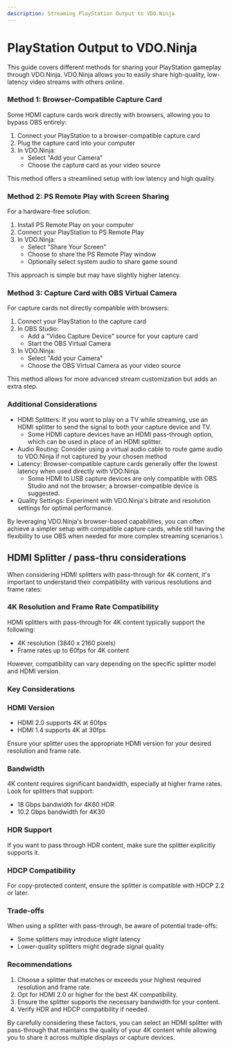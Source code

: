 ```yaml
---
description: Streaming PlayStation Output to VDO.Ninja
---
```


# PlayStation Output to VDO.Ninja

This guide covers different methods for sharing your PlayStation gameplay through VDO.Ninja. VDO.Ninja allows you to easily share high-quality, low-latency video streams with others online.

### Method 1: Browser-Compatible Capture Card

Some HDMI capture cards work directly with browsers, allowing you to bypass OBS entirely:

1. Connect your PlayStation to a browser-compatible capture card
2. Plug the capture card into your computer
3. In VDO.Ninja:
   * Select "Add your Camera"
   * Choose the capture card as your video source

This method offers a streamlined setup with low latency and high quality.

### Method 2: PS Remote Play with Screen Sharing

For a hardware-free solution:

1. Install PS Remote Play on your computer
2. Connect your PlayStation to PS Remote Play
3. In VDO.Ninja:
   * Select "Share Your Screen"
   * Choose to share the PS Remote Play window
   * Optionally select system audio to share game sound

This approach is simple but may have slightly higher latency.

### Method 3: Capture Card with OBS Virtual Camera

For capture cards not directly compatible with browsers:

1. Connect your PlayStation to the capture card
2. In OBS Studio:
   * Add a "Video Capture Device" source for your capture card
   * Start the OBS Virtual Camera
3. In VDO.Ninja:
   * Select "Add your Camera"
   * Choose the OBS Virtual Camera as your video source

This method allows for more advanced stream customization but adds an extra step.

### Additional Considerations

* HDMI Splitters: If you want to play on a TV while streaming, use an HDMI splitter to send the signal to both your capture device and TV.
  * Some HDMI capture devices have an HDMI pass-through option, which can be used in place of an HDMI splitter.
* Audio Routing: Consider using a virtual audio cable to route game audio to VDO.Ninja if not captured by your chosen method
* Latency: Browser-compatible capture cards generally offer the lowest latency when used directly with VDO.Ninja.
  * Some HDMI to USB capture devices are only compatible with OBS Studio and not the browser; a browser-compatible device is suggested.
* Quality Settings: Experiment with VDO.Ninja's bitrate and resolution settings for optimal performance.

By leveraging VDO.Ninja's browser-based capabilities, you can often achieve a simpler setup with compatible capture cards, while still having the flexibility to use OBS when needed for more complex streaming scenarios.\


## HDMI Splitter / pass-thru considerations

When considering HDMI splitters with pass-through for 4K content, it's important to understand their compatibility with various resolutions and frame rates:

### 4K Resolution and Frame Rate Compatibility

HDMI splitters with pass-through for 4K content typically support the following:

* 4K resolution (3840 x 2160 pixels)
* Frame rates up to 60fps for 4K content

However, compatibility can vary depending on the specific splitter model and HDMI version.

### Key Considerations

### HDMI Version

* HDMI 2.0 supports 4K at 60fps
* HDMI 1.4 supports 4K at 30fps

Ensure your splitter uses the appropriate HDMI version for your desired resolution and frame rate.

### Bandwidth

4K content requires significant bandwidth, especially at higher frame rates. Look for splitters that support:

* 18 Gbps bandwidth for 4K60 HDR
* 10.2 Gbps bandwidth for 4K30

### HDR Support

If you want to pass through HDR content, make sure the splitter explicitly supports it.

### HDCP Compatibility

For copy-protected content, ensure the splitter is compatible with HDCP 2.2 or later.

### Trade-offs

When using a splitter with pass-through, be aware of potential trade-offs:

* Some splitters may introduce slight latency
* Lower-quality splitters might degrade signal quality

### Recommendations

1. Choose a splitter that matches or exceeds your highest required resolution and frame rate.
2. Opt for HDMI 2.0 or higher for the best 4K compatibility.
3. Ensure the splitter supports the necessary bandwidth for your content.
4. Verify HDR and HDCP compatibility if needed.

By carefully considering these factors, you can select an HDMI splitter with pass-through that maintains the quality of your 4K content while allowing you to share it across multiple displays or capture devices.
